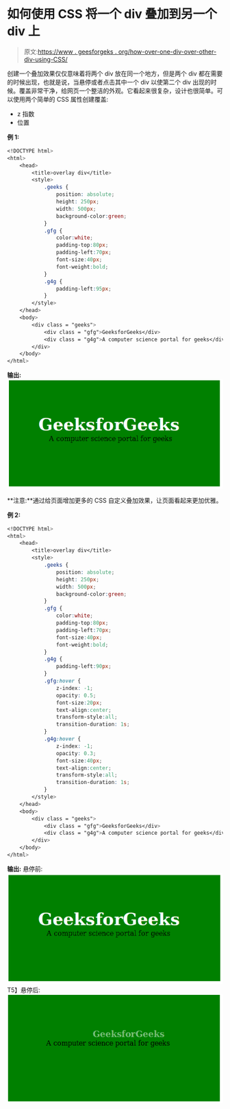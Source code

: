 # 如何使用 CSS 将一个 div 叠加到另一个 div 上

> 原文:[https://www . geesforgeks . org/how-over-one-div-over-other-div-using-CSS/](https://www.geeksforgeeks.org/how-to-overlay-one-div-over-another-div-using-css/)

创建一个叠加效果仅仅意味着将两个 div 放在同一个地方，但是两个 div 都在需要的时候出现，也就是说，当悬停或者点击其中一个 div 以使第二个 div 出现的时候。覆盖非常干净，给网页一个整洁的外观。它看起来很复杂，设计也很简单。可以使用两个简单的 CSS 属性创建覆盖:

*   z 指数
*   位置

**例 1:**

```css
<!DOCTYPE html>
<html>
    <head>
        <title>overlay div</title>
        <style>
            .geeks {
                position: absolute;
                height: 250px;
                width: 500px;
                background-color:green;
            }
            .gfg {
                color:white;
                padding-top:80px;
                padding-left:70px;
                font-size:40px;
                font-weight:bold;
            }
            .g4g {
                padding-left:95px;
            }
        </style>
    </head>
    <body>
        <div class = "geeks">
            <div class = "gfg">GeeksforGeeks</div>
            <div class = "g4g">A computer science portal for geeks</div>
        </div>
    </body>
</html>                    
```

**输出:**
![](img/a47d6a228ba987d1db20f78508945f79.png)

**注意:**通过给页面增加更多的 CSS 自定义叠加效果，让页面看起来更加优雅。

**例 2:**

```css
<!DOCTYPE html>
<html>
    <head>
        <title>overlay div</title>
        <style>
            .geeks {
                position: absolute;
                height: 250px;
                width: 500px;
                background-color:green;
            }
            .gfg {
                color:white;
                padding-top:80px;
                padding-left:70px;
                font-size:40px;
                font-weight:bold;
            }
            .g4g {
                padding-left:90px;
            }
            .gfg:hover {
                z-index: -1;
                opacity: 0.5;
                font-size:20px;
                text-align:center;
                transform-style:all;
                transition-duration: 1s;
            }
            .g4g:hover {
                z-index: -1;
                opacity: 0.3;
                font-size:40px;
                text-align:center;
                transform-style:all;
                transition-duration: 1s;
            }
        </style>
    </head>
    <body>
        <div class = "geeks">
            <div class = "gfg">GeeksforGeeks</div>
            <div class = "g4g">A computer science portal for geeks</div>
        </div>
    </body>
</html>                    
```

**输出:**
悬停前:
![](img/75479b088d69e09eb76479866ead5aaa.png)T5】悬停后:
![](img/eca2ccb024dbcfe9402b5a405b654931.png)